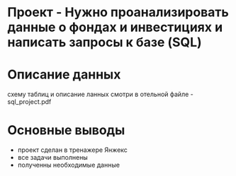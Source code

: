 ﻿# Проект - Нужно проанализировать данные о фондах и инвестициях и написать запросы к базе (SQL)

# Описание данных 
схему таблиц и описание ланных смотри в отельной файле - sql_project.pdf

# Основные выводы
- проект сделан в тренажере Янжекс
- все задачи выполнены
- полученны необходимые данные
